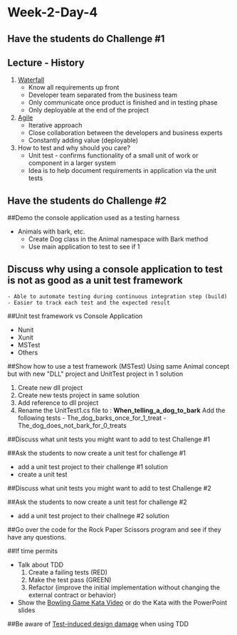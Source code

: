 # Week-2-Day-4

## Have the students do Challenge #1

## Lecture - History
1. [Waterfall](http://www.waterfall-model.com/) 
	- Know all requirements up front
	- Developer team separated from the business team
	- Only communicate once product is finished and in testing phase
	- Only deployable at the end of the project
2. [Agile](http://www.waterfall-model.com/agile-software-development-part-1/)
	- Iterative approach
	- Close collaboration between the developers and business experts
	- Constantly adding value (deployable)
3. How to test and why should you care?
	- Unit test - confirms functionality of a small unit of work or component in a larger system
	- Idea is to help document requirements in application via the unit tests

## Have the students do Challenge #2

##Demo the console application used as a testing harness
- Animals with bark, etc.
	- Create Dog class in the Animal namespace with Bark method
	- Use main application to test to see if 1

## Discuss why using a console application to test is not as good as a unit test framework
	- Able to automate testing during continuous integration step (build)
	- Easier to track each test and the expected result

##Unit test framework vs Console Application
- Nunit
- Xunit
- MSTest
- Others

##Show how to use a test framework (MSTest)
Using same Animal concept but with new "DLL" project and UnitTest project in 1 solution
1. Create new dll project
2. Create new tests project in same solution
3. Add reference to dll project
4. Rename the UnitTest1.cs file to : **When_telling_a_dog_to_bark**
	Add the following tests
		- The_dog_barks_once_for_1_treat
		- The_dog_does_not_bark_for_0_treats

##Discuss what unit tests you might want to add to test Challenge #1

##Ask the students to now create a unit test for challenge #1
- add a unit test project to their challenge #1 solution
- create a unit test

##Discuss what unit tests you might want to add to test Challenge #2

##Ask the students to now create a unit test for challenge #2
- add a unit test project to their challnege #2 solution

##Go over the code for the Rock Paper Scissors program and see if they have any questions.

##If time permits
- Talk about TDD 
	1. Create a failing tests (RED)
	2. Make the test pass (GREEN)
	3. Refactor (improve the initial implementation without changing the external contract or behavior)
- Show the [Bowling Game Kata Video](https://www.youtube.com/watch?v=xFGFk0Fnztg) or do the Kata with the PowerPoint slides

##Be aware of [Test-induced design damage](http://david.heinemeierhansson.com/2014/test-induced-design-damage.html) when using TDD